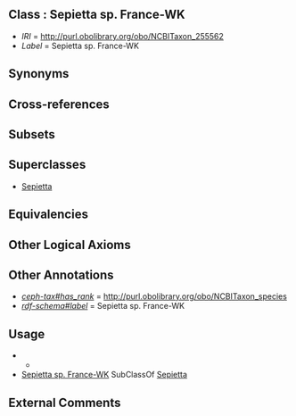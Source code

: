 
## Class : Sepietta sp. France-WK

 * *IRI* = http://purl.obolibrary.org/obo/NCBITaxon_255562
 * *Label* = Sepietta sp. France-WK

## Synonyms


## Cross-references


## Subsets


## Superclasses

 * [Sepietta](../../NCBITaxon/34/NCBITaxon_34534.md)

## Equivalencies


## Other Logical Axioms


## Other Annotations

 * *[ceph-tax#has_rank](../../ceph-tax#has/nk/ceph-tax#has_rank.md)* = http://purl.obolibrary.org/obo/NCBITaxon_species
 * *[rdf-schema#label](../../el/rdf-schema#label.md)* = Sepietta sp. France-WK

## Usage

 * -
 * [Sepietta sp. France-WK](../../NCBITaxon/62/NCBITaxon_255562.md) SubClassOf [Sepietta](../../NCBITaxon/34/NCBITaxon_34534.md)

## External Comments

